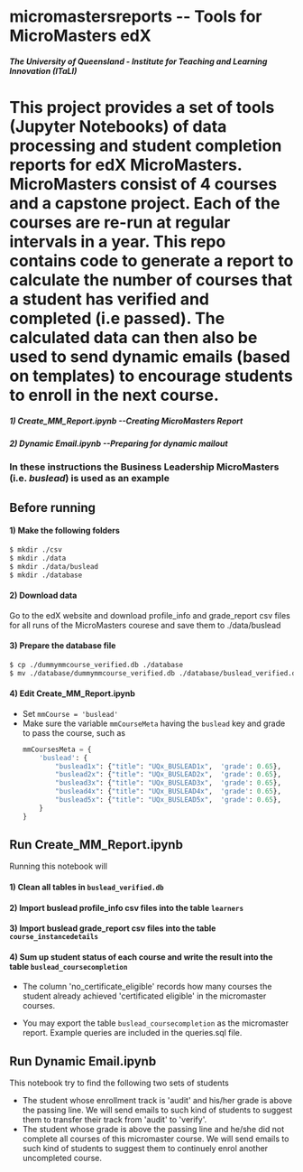 # micromastersreports -- Tools for MicroMasters edX

##### The University of Queensland - Institute for Teaching and Learning Innovation (ITaLI)

# This project provides a set of tools (Jupyter Notebooks) of data processing and student completion reports for edX MicroMasters. MicroMasters consist of 4 courses and a capstone project. Each of the courses are re-run at regular intervals in a year. This repo contains code to generate a report to calculate the number of courses that a student has verified and completed (i.e passed). The calculated data can then also be used to send dynamic emails (based on templates) to encourage students to enroll in the next course.

##### 1) Create_MM_Report.ipynb --Creating MicroMasters Report
		
##### 2) Dynamic Email.ipynb --Preparing for dynamic mailout

### In these instructions the Business Leadership MicroMasters (i.e. _buslead_) is used as an example

## Before running 
#### 1) Make the following folders
```bash
$ mkdir ./csv
$ mkdir ./data
$ mkdir ./data/buslead
$ mkdir ./database
```
#### 2) Download data
Go to the edX website and download profile_info and grade_report csv files for all runs of the MicroMasters courese and save them to ./data/buslead

#### 3) Prepare the database file
```bash
$ cp ./dummymmcourse_verified.db ./database
$ mv ./database/dummymmcourse_verified.db ./database/buslead_verified.db
```

#### 4) Edit Create_MM_Report.ipynb 
* Set `mmCourse = 'buslead'`
* Make sure the variable `mmCourseMeta` having the `buslead` key and grade to pass the course, such as
	```python
	mmCoursesMeta = {
		'buslead': {
			"buslead1x": {"title": "UQx_BUSLEAD1x",  'grade': 0.65},
			"buslead2x": {"title": "UQx_BUSLEAD2x",  'grade': 0.65},
			"buslead3x": {"title": "UQx_BUSLEAD3x",  'grade': 0.65},
			"buslead4x": {"title": "UQx_BUSLEAD4x",  'grade': 0.65},
			"buslead5x": {"title": "UQx_BUSLEAD5x",  'grade': 0.65},
		}
	}
	``` 

## Run Create_MM_Report.ipynb
Running this notebook will
#### 1) Clean all tables in `buslead_verified.db`

#### 2) Import buslead profile_info csv files into the table `learners`

#### 3) Import buslead grade_report csv files into the table `course_instancedetails`

#### 4) Sum up student status of each course and write the result into the table `buslead_coursecompletion`

* The column 'no_certificate_eligible' records how many courses the student already achieved 'certificated eligible' in the micromaster courses.

* You may export the table `buslead_coursecompletion` as the micromaster report. Example queries are included in the queries.sql file.

## Run Dynamic Email.ipynb 
This notebook try to find the following two sets of students
* The student whose enrollment track is 'audit' and his/her grade is above the passing line.
We will send emails to such kind of students to suggest them to transfer their track from 'audit' to 'verify'.
* The student whose grade is above the passing line and he/she did not complete all courses of this micromaster course. We will send emails to such kind of students to suggest them to continuely enrol another uncompleted course.








